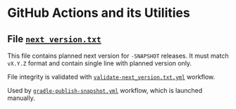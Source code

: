 # GitHub Actions and its Utilities

## File [`next_version.txt`](next_version.txt)

This file contains planned next version for `-SNAPSHOT` releases. It must match `vX.Y.Z` format and contain single line
with planned version only.

File integrity is validated with [`validate-next_version.txt.yml`](../workflows/validate-next_version.txt.yml) workflow.

Used by [`gradle-publish-snapshot.yml`](../workflows/gradle-publish-snapshot.yml) workflow, which is launched manually.
